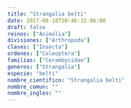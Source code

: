```yaml
---
title: "Strangalia belti"
date: 2017-08-18T20:46:32-06:00
draft: false
reinos: ["Animalia"]
divisiones: ["Arthropoda"]
clases: ["Insecta"]
ordenes: ["Coleoptera"]
familias: ["Cerambycidae"]
generos: ["Strangalia"]
especie: "belti"
nombre_cientifico: "Strangalia belti"
nombre_comun: ""
nombre_ingles: ""
---
```

